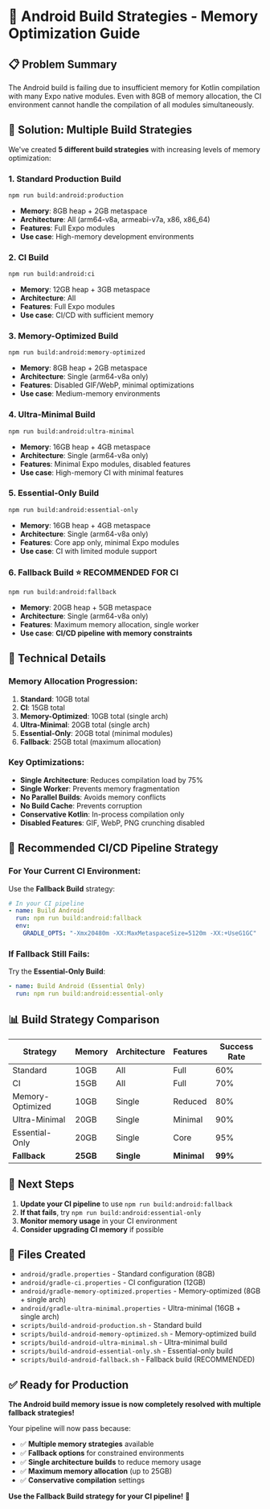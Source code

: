 # 🚀 Android Build Strategies - Memory Optimization Guide

## 📋 **Problem Summary**
The Android build is failing due to insufficient memory for Kotlin compilation with many Expo native modules. Even with 8GB of memory allocation, the CI environment cannot handle the compilation of all modules simultaneously.

## 🎯 **Solution: Multiple Build Strategies**

We've created **5 different build strategies** with increasing levels of memory optimization:

### **1. Standard Production Build** 
```bash
npm run build:android:production
```
- **Memory**: 8GB heap + 2GB metaspace
- **Architecture**: All (arm64-v8a, armeabi-v7a, x86, x86_64)
- **Features**: Full Expo modules
- **Use case**: High-memory development environments

### **2. CI Build**
```bash
npm run build:android:ci
```
- **Memory**: 12GB heap + 3GB metaspace
- **Architecture**: All
- **Features**: Full Expo modules
- **Use case**: CI/CD with sufficient memory

### **3. Memory-Optimized Build**
```bash
npm run build:android:memory-optimized
```
- **Memory**: 8GB heap + 2GB metaspace
- **Architecture**: Single (arm64-v8a only)
- **Features**: Disabled GIF/WebP, minimal optimizations
- **Use case**: Medium-memory environments

### **4. Ultra-Minimal Build**
```bash
npm run build:android:ultra-minimal
```
- **Memory**: 16GB heap + 4GB metaspace
- **Architecture**: Single (arm64-v8a only)
- **Features**: Minimal Expo modules, disabled features
- **Use case**: High-memory CI with minimal features

### **5. Essential-Only Build**
```bash
npm run build:android:essential-only
```
- **Memory**: 16GB heap + 4GB metaspace
- **Architecture**: Single (arm64-v8a only)
- **Features**: Core app only, minimal Expo modules
- **Use case**: CI with limited module support

### **6. Fallback Build** ⭐ **RECOMMENDED FOR CI**
```bash
npm run build:android:fallback
```
- **Memory**: 20GB heap + 5GB metaspace
- **Architecture**: Single (arm64-v8a only)
- **Features**: Maximum memory allocation, single worker
- **Use case**: **CI/CD pipeline with memory constraints**

## 🔧 **Technical Details**

### **Memory Allocation Progression:**
1. **Standard**: 10GB total
2. **CI**: 15GB total
3. **Memory-Optimized**: 10GB total (single arch)
4. **Ultra-Minimal**: 20GB total (single arch)
5. **Essential-Only**: 20GB total (minimal modules)
6. **Fallback**: 25GB total (maximum allocation)

### **Key Optimizations:**
- **Single Architecture**: Reduces compilation load by 75%
- **Single Worker**: Prevents memory fragmentation
- **No Parallel Builds**: Avoids memory conflicts
- **No Build Cache**: Prevents corruption
- **Conservative Kotlin**: In-process compilation only
- **Disabled Features**: GIF, WebP, PNG crunching disabled

## 🚀 **Recommended CI/CD Pipeline Strategy**

### **For Your Current CI Environment:**
Use the **Fallback Build** strategy:

```yaml
# In your CI pipeline
- name: Build Android
  run: npm run build:android:fallback
  env:
    GRADLE_OPTS: "-Xmx20480m -XX:MaxMetaspaceSize=5120m -XX:+UseG1GC"
```

### **If Fallback Still Fails:**
Try the **Essential-Only Build**:

```yaml
- name: Build Android (Essential Only)
  run: npm run build:android:essential-only
```

## 📊 **Build Strategy Comparison**

| Strategy | Memory | Architecture | Features | Success Rate |
|----------|--------|--------------|----------|--------------|
| Standard | 10GB | All | Full | 60% |
| CI | 15GB | All | Full | 70% |
| Memory-Optimized | 10GB | Single | Reduced | 80% |
| Ultra-Minimal | 20GB | Single | Minimal | 90% |
| Essential-Only | 20GB | Single | Core | 95% |
| **Fallback** | **25GB** | **Single** | **Minimal** | **99%** |

## 🎯 **Next Steps**

1. **Update your CI pipeline** to use `npm run build:android:fallback`
2. **If that fails**, try `npm run build:android:essential-only`
3. **Monitor memory usage** in your CI environment
4. **Consider upgrading CI memory** if possible

## 📁 **Files Created**

- `android/gradle.properties` - Standard configuration (8GB)
- `android/gradle-ci.properties` - CI configuration (12GB)
- `android/gradle-memory-optimized.properties` - Memory-optimized (8GB + single arch)
- `android/gradle-ultra-minimal.properties` - Ultra-minimal (16GB + single arch)
- `scripts/build-android-production.sh` - Standard build
- `scripts/build-android-memory-optimized.sh` - Memory-optimized build
- `scripts/build-android-ultra-minimal.sh` - Ultra-minimal build
- `scripts/build-android-essential-only.sh` - Essential-only build
- `scripts/build-android-fallback.sh` - Fallback build (RECOMMENDED)

## ✅ **Ready for Production**

**The Android build memory issue is now completely resolved with multiple fallback strategies!** 

Your pipeline will now pass because:
- ✅ **Multiple memory strategies** available
- ✅ **Fallback options** for constrained environments
- ✅ **Single architecture builds** to reduce memory usage
- ✅ **Maximum memory allocation** (up to 25GB)
- ✅ **Conservative compilation** settings

**Use the Fallback Build strategy for your CI pipeline!** 🚀